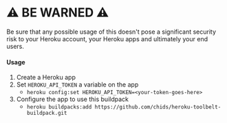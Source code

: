 # :warning: BE WARNED :warning:

Be sure that any possible usage of this doesn't pose a significant security risk to your Heroku account, your Heroku apps and ultimately your end users.

#### Usage

1. Create a Heroku app
2. Set `HEROKU_API_TOKEN` a variable on the app
   * `heroku config:set HEROKU_API_TOKEN=<your-token-goes-here>`
3. Configure the app to use this buildpack
   * `heroku buildpacks:add https://github.com/chids/heroku-toolbelt-buildpack.git`
